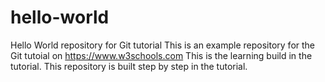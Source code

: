 # hello-world
Hello World repository for Git tutorial
This is an example repository for the Git tutoial on https://www.w3schools.com
This is the learning build in the tutorial.
This repository is built step by step in the tutorial.
